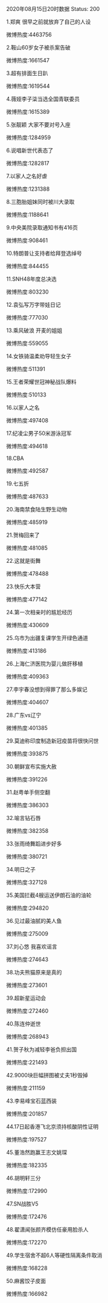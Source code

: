 2020年08月15日20时数据
Status: 200

1.郑爽 很早之前就放弃了自己的人设

微博热度:4463756

2.鞍山60岁女子被杀案告破

微博热度:1661547

3.超有排面生日趴

微博热度:1619544

4.薇娅李子柒当选全国青联委员

微博热度:1615389

5.张靓颖 大家不要对号入座

微博热度:1284959

6.说唱新世代表态了

微博热度:1282817

7.以家人之名好虐

微博热度:1231388

8.三胞胎姐妹同时被川大录取

微博热度:1188641

9.中央美院录取通知书有416页

微博热度:908461

10.特朗普让支持者给拜登选绰号

微博热度:844455

11.SNH48年度总决选

微博热度:803230

12.袁弘写万字带娃日记

微博热度:777030

13.乘风破浪 开麦的姐姐

微博热度:559055

14.女铁骑温柔劝导轻生女子

微博热度:511391

15.王者荣耀世冠神秘战队爆料

微博热度:510133

16.以家人之名

微博热度:497408

17.纪凌尘男子50米游泳冠军

微博热度:494618

18.CBA

微博热度:492587

19.七五折

微博热度:487633

20.海南禁食陆生野生动物

微博热度:485919

21.贺梅回来了

微博热度:481085

22.这就是街舞

微博热度:478488

23.快乐大本营

微博热度:477142

24.第一次相亲时的尴尬经历

微博热度:430609

25.乌市为出疆复课学生开绿色通道

微博热度:413186

26.上海仁济医院为婴儿做肝移植

微博热度:409363

27.李宇春没想到得罪了那么多娱记

微博热度:404607

28.广东vs辽宁

微博热度:401385

29.莫迪称印度制造新冠疫苗将很快问世

微博热度:393875

30.朝鲜宣布实施大赦

微博热度:391226

31.赵粤单手侧空翻

微博热度:386303

32.喻言钻石唇

微博热度:382358

33.张雨绮舞蹈进步好多

微博热度:380721

34.明日之子

微博热度:327128

35.美国拦截4艘运送伊朗石油的油轮

微博热度:294820

36.见过最油腻的美人鱼

微博热度:275009

37.刘心悠 我喜欢谣言

微博热度:274643

38.功夫熊猫原来是真的

微博热度:273601

39.超新星运动会

微博热度:272460

40.陈连仲逝世

微博热度:268943

41.贺子秋为减轻李爸负担出国

微博热度:221493

42.9000块巨幅拼图被丈夫1秒毁掉

微博热度:211159

43.李易峰宝石蓝西装

微博热度:201857

44.17日起香港飞北京须持核酸阴性证明

微博热度:197527

45.董浩然跑赢王志文姚琛

微博热度:182335

46.胡明轩三分

微博热度:172990

47.SN战胜V5

微博热度:172476

48.翟潇闻张颜齐模仿任豪用脸杀人

微博热度:172270

49.学生宿舍不超6人等硬性隔离条件取消

微博热度:168228

50.麻酱饺子皮面

微博热度:166982

